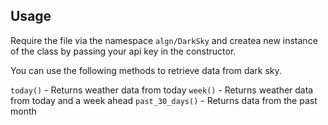 ## Usage

Require the file via the namespace `algn/DarkSky` and createa new instance of the class by passing your api key in the constructor.

You can use the following methods to retrieve data from dark sky.

`today()` - Returns weather data from today
`week()` - Returns weather data from today and a week ahead
`past_30_days()` - Returns data from the past month